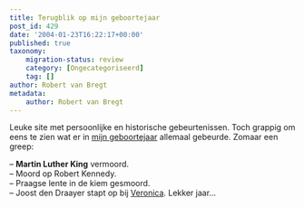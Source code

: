 ```yaml
---
title: Terugblik op mijn geboortejaar
post_id: 429
date: '2004-01-23T16:22:17+00:00'
published: true
taxonomy:
    migration-status: review
    category: [Ongecategoriseerd]
    tag: []
author: Robert van Bregt
metadata:
    author: Robert van Bregt
---
```

Leuke site met persoonlijke en historische gebeurtenissen. Toch grappig om eens te zien wat er in [mijn geboortejaar](http://www.terugblik.com/1960-1969/1968/1968.html) allemaal gebeurde. Zomaar een greep:

 – **Martin Luther King** vermoord.  
 – Moord op Robert Kennedy.  
 – Praagse lente in de kiem gesmoord.  
 – Joost den Draayer stapt op bij [Veronica](http://www.radioveronica.nl/). Lekker jaar…
